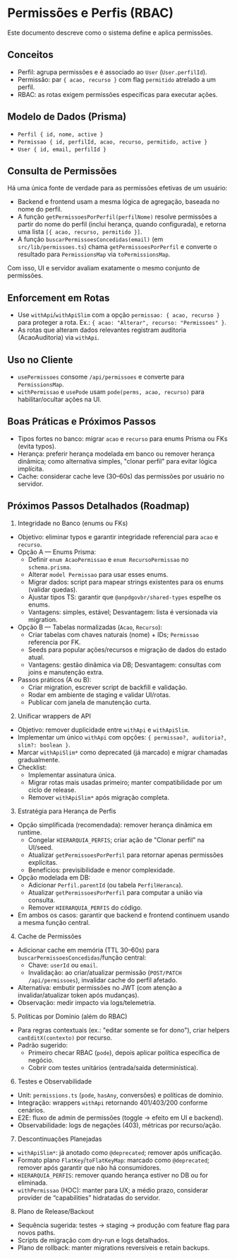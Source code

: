 # Permissões e Perfis (RBAC)

Este documento descreve como o sistema define e aplica permissões.

## Conceitos

- Perfil: agrupa permissões e é associado ao `User` (`User.perfilId`).
- Permissão: par `{ acao, recurso }` com flag `permitido` atrelado a um perfil.
- RBAC: as rotas exigem permissões específicas para executar ações.

## Modelo de Dados (Prisma)

- `Perfil { id, nome, active }`
- `Permissao { id, perfilId, acao, recurso, permitido, active }`
- `User { id, email, perfilId }`

## Consulta de Permissões

Há uma única fonte de verdade para as permissões efetivas de um usuário:

- Backend e frontend usam a mesma lógica de agregação, baseada no nome do perfil.
- A função `getPermissoesPorPerfil(perfilNome)` resolve permissões a partir do nome do perfil (inclui herança, quando configurada), e retorna uma lista `[{ acao, recurso, permitido }]`.
- A função `buscarPermissoesConcedidas(email)` (em `src/lib/permissoes.ts`) chama `getPermissoesPorPerfil` e converte o resultado para `PermissionsMap` via `toPermissionsMap`.

Com isso, UI e servidor avaliam exatamente o mesmo conjunto de permissões.

## Enforcement em Rotas

- Use `withApi`/`withApiSlim` com a opção `permissao: { acao, recurso }` para proteger a rota. Ex.: `{ acao: "Alterar", recurso: "Permissoes" }`.
- As rotas que alteram dados relevantes registram auditoria (AcaoAuditoria) via `withApi`.

## Uso no Cliente

- `usePermissoes` consome `/api/permissoes` e converte para `PermissionsMap`.
- `withPermissao` e `usePode` usam `pode(perms, acao, recurso)` para habilitar/ocultar ações na UI.

## Boas Práticas e Próximos Passos

- Tipos fortes no banco: migrar `acao` e `recurso` para enums Prisma ou FKs (evita typos).
- Herança: preferir herança modelada em banco ou remover herança dinâmica; como alternativa simples, "clonar perfil" para evitar lógica implícita.
- Cache: considerar cache leve (30–60s) das permissões por usuário no servidor.

## Próximos Passos Detalhados (Roadmap)

1) Integridade no Banco (enums ou FKs)
- Objetivo: eliminar typos e garantir integridade referencial para `acao` e `recurso`.
- Opção A — Enums Prisma:
  - Definir `enum AcaoPermissao` e `enum RecursoPermissao` no `schema.prisma`.
  - Alterar `model Permissao` para usar esses enums.
  - Migrar dados: script para mapear strings existentes para os enums (validar quedas).
  - Ajustar tipos TS: garantir que `@anpdgovbr/shared-types` espelhe os enums.
  - Vantagens: simples, estável; Desvantagem: lista é versionada via migration.
- Opção B — Tabelas normalizadas (`Acao`, `Recurso`):
  - Criar tabelas com chaves naturais (nome) + IDs; `Permissao` referencia por FK.
  - Seeds para popular ações/recursos e migração de dados do estado atual.
  - Vantagens: gestão dinâmica via DB; Desvantagem: consultas com joins e manutenção extra.
- Passos práticos (A ou B):
  - Criar migration, escrever script de backfill e validação.
  - Rodar em ambiente de staging e validar UI/rotas.
  - Publicar com janela de manutenção curta.

2) Unificar wrappers de API
- Objetivo: remover duplicidade entre `withApi` e `withApiSlim`.
- Implementar um único `withApi` com opções: `{ permissao?, auditoria?, slim?: boolean }`.
- Marcar `withApiSlim*` como deprecated (já marcado) e migrar chamadas gradualmente.
- Checklist:
  - Implementar assinatura única.
  - Migrar rotas mais usadas primeiro; manter compatibilidade por um ciclo de release.
  - Remover `withApiSlim*` após migração completa.

3) Estratégia para Herança de Perfis
- Opção simplificada (recomendada): remover herança dinâmica em runtime.
  - Congelar `HIERARQUIA_PERFIS`; criar ação de "Clonar perfil" na UI/seed.
  - Atualizar `getPermissoesPorPerfil` para retornar apenas permissões explícitas.
  - Benefícios: previsibilidade e menor complexidade.
- Opção modelada em DB:
  - Adicionar `Perfil.parentId` (ou tabela `PerfilHeranca`).
  - Atualizar `getPermissoesPorPerfil` para computar a união via consulta.
  - Remover `HIERARQUIA_PERFIS` do código.
- Em ambos os casos: garantir que backend e frontend continuem usando a mesma função central.

4) Cache de Permissões
- Adicionar cache em memória (TTL 30–60s) para `buscarPermissoesConcedidas`/função central:
  - Chave: `userId` ou `email`.
  - Invalidação: ao criar/atualizar permissão (`POST/PATCH /api/permissoes`), invalidar cache do perfil afetado.
- Alternativa: embutir permissões no JWT (com atenção a invalidar/atualizar token após mudanças).
- Observação: medir impacto via logs/telemetria.

5) Políticas por Domínio (além do RBAC)
- Para regras contextuais (ex.: "editar somente se for dono"), criar helpers `canEditX(contexto)` por recurso.
- Padrão sugerido:
  - Primeiro checar RBAC (`pode`), depois aplicar política específica de negócio.
  - Cobrir com testes unitários (entrada/saída determinística).

6) Testes e Observabilidade
- Unit: `permissions.ts` (`pode`, `hasAny`, conversões) e políticas de domínio.
- Integração: wrappers `withApi` retornando 401/403/200 conforme cenários.
- E2E: fluxo de admin de permissões (toggle -> efeito em UI e backend).
- Observabilidade: logs de negações (403), métricas por recurso/ação.

7) Descontinuações Planejadas
- `withApiSlim*`: já anotado como `@deprecated`; remover após unificação.
- Formato plano `FlatKey`/`toFlatKeyMap`: marcado como `@deprecated`; remover após garantir que não há consumidores.
- `HIERARQUIA_PERFIS`: remover quando herança estiver no DB ou for eliminada.
- `withPermissao` (HOC): manter para UX; a médio prazo, considerar provider de “capabilities” hidratadas do servidor.

8) Plano de Release/Backout
- Sequência sugerida: testes -> staging -> produção com feature flag para novos paths.
- Scripts de migração com dry-run e logs detalhados.
- Plano de rollback: manter migrations reversíveis e retain backups.

